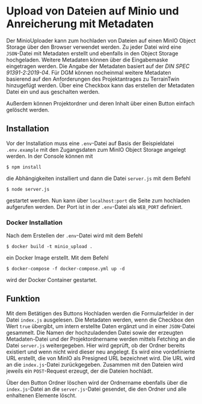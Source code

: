 # Upload von Dateien auf Minio und Anreicherung mit Metadaten

Der MinioUploader kann zum hochladen von Dateien auf einen MinIO Object Storage über den Browser verwendet werden. 
Zu jeder Datei wird eine `JSON`-Datei mit Metadaten erstellt und ebenfalls in den Object Storage hochgeladen. Weitere Metadaten können über die Eingabemaske eingetragen werden. Die Angabe der Metadaten basiert auf der _DIN SPEC 91391-2:2019-04_. Für DGM können nocheinmal weitere Metadaten basierend auf den Anforderungen des Projektantrages zu TerrainTwin hinzugefügt werden. Über eine Checkbox kann das erstellen der Metadaten Datei ein und aus geschalten werden.

Außerdem können Projektordner und deren Inhalt über einen Button einfach gelöscht werden.

## Installation

Vor der Installation muss eine `.env`-Datei auf Basis der Beispieldatei `.env.example` mit den Zugangsdaten zum MinIO Object Storage angelegt werden. In der Console können mit 
```shell script
$ npm install
``` 
die Abhängigkeiten installiert und dann die Datei `server.js` mit dem Befehl 
```shell script
$ node server.js 
```
gestartet werden. Nun kann über `localhost:port` die Seite zum hochladen aufgerufen werden. Der Port ist in der `.env`-Datei als `WEB_PORT` definiert.

### Docker Installation

Nach dem Erstellen der `.env`-Datei wird mit dem Befehl 
```shell script
$ docker build -t minio_upload . 
```
ein Docker Image erstellt. 
Mit dem Befehl 
```shell script
$ docker-compose -f docker-compose.yml up -d 
```
wird der Docker Container gestartet.

## Funktion

Mit dem Betätigen des Buttons Hochladen werden die Formularfelder in der Datei `index.js` ausgelesen. Die Metadaten werden, wenn die Checkbox den Wert `true` übergibt, um intern erstellte Daten ergänzt und in einer `JSON`-Datei gesammelt. Die Namen der hochzuladenden Datei sowie der erzeugten Metadaten-Datei und der Projektordnername werden mittels Fetching an die Datei `server.js` weitergegeben. Hier wird geprüft, ob der Ordner bereits existiert und wenn nicht wird dieser neu angelegt. Es wird eine vordefinierte URL erstellt, die von MinIO als Presigned URL bezeichnet wird. Die URL wird an die `index.js`-Datei zurückgegeben. Zusammen mit den Dateien wird jeweils ein `POST`-Request erzeugt, der die Dateien hochlädt.

Über den Button Ordner löschen wird der Ordnername ebenfalls über die `index.js`-Datei an die `server.js`-Datei gesendet, die den Ordner und alle enhaltenen Elemente löscht.
